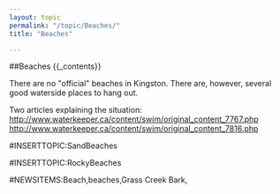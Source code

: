```yaml
---
layout: topic
permalink: "/topic/Beaches/"
title: "Beaches"

---
```


##Beaches
{{_contents}}

There are no "official" beaches in Kingston.  There are, however, several good waterside places to hang out.

Two articles explaining the situation:
  http://www.waterkeeper.ca/content/swim/original_content_7767.php
  http://www.waterkeeper.ca/content/swim/original_content_7816.php

#INSERTTOPIC:SandBeaches

#INSERTTOPIC:RockyBeaches

#NEWSITEMS:Beach,beaches,Grass Creek Bark,

